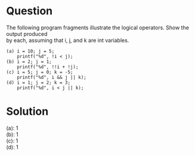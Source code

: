# Question
The following program fragments illustrate the logical operators. Show the output produced  
by each, assuming that i, j, and k are int variables.
```
(a) i = 10; j = 5;
    printf("%d", !i < j);
(b) i = 2; j = 1;
    printf("%d", !!i + !j);
(c) i = 5; j = 0; k = -5;
    printf("%d", i && j || k);
(d) i = 1; j = 2; k = 3;
    printf("%d", i < j || k);
```

# Solution
(a): 1  
(b): 1   
(c): 1  
(d): 1
